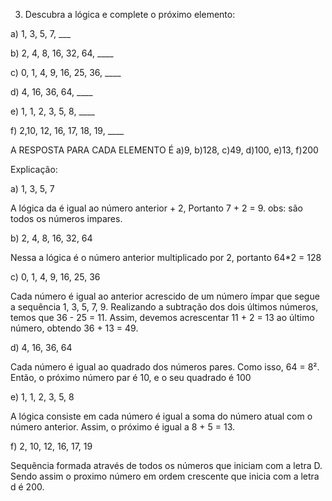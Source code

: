 3) Descubra a lógica e complete o próximo elemento:

a) 1, 3, 5, 7, ___

b) 2, 4, 8, 16, 32, 64, ____

c) 0, 1, 4, 9, 16, 25, 36, ____

d) 4, 16, 36, 64, ____

e) 1, 1, 2, 3, 5, 8, ____

f) 2,10, 12, 16, 17, 18, 19, ____


A RESPOSTA PARA CADA ELEMENTO É a)9, b)128, c)49, d)100, e)13, f)200

Explicação:

a) 1, 3, 5, 7

A lógica da é igual ao número anterior + 2, Portanto 7 + 2 = 9.
obs: são todos os números impares.

b) 2, 4, 8, 16, 32, 64

Nessa a lógica é o número anterior multiplicado por 2, portanto 64*2 = 128

c) 0, 1, 4, 9, 16, 25, 36

Cada número é igual ao anterior acrescido de um número ímpar que segue a sequência 1, 3, 5, 7, 9. Realizando a subtração dos dois últimos números, temos que 36 - 25 = 11. Assim, devemos acrescentar 11 + 2 = 13 ao último número, obtendo 36 + 13 = 49.

d) 4, 16, 36, 64

Cada número é igual ao quadrado dos números pares. Como isso, 64 = 8². Então, o próximo número par é 10, e o seu quadrado é 100

e) 1, 1, 2, 3, 5, 8 

A lógica consiste em cada número é igual a soma do número atual com o número anterior. Assim, o próximo é igual a 8 + 5 = 13.

f) 2, 10, 12, 16, 17, 19

Sequência formada através de todos os números que iniciam com a letra D. Sendo assim o proximo número em ordem crescente que inicia com a letra d é 200.